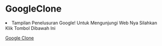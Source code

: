# GoogleClone
<li> Tampilan Penelusuran Google!
Untuk Mengunjungi Web Nya Silahkan Klik Tombol Dibawah Ini

[Google Clone](https://cybercarboon2.github.io/GoogleClone/)
